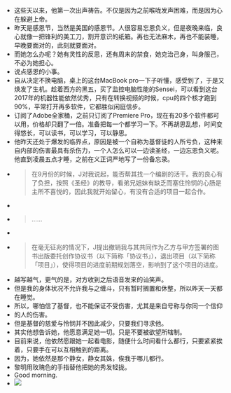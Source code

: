 - 这些天以来，他第一次出声祷告。不仅是因为之前喉咙发声困难，而是因为心在躲避上帝。
- 昨天是感恩节，当然是美国的感恩节。人很容易忘恩负义，但是夜晚来临，良心就像一把锋利的美工刀，割开意识的纸箱。再也无法麻木，再也不能装睡，早晚要面对的，此刻就要面对。
- 而她怎么办呢？她有灵性的反思，还有周末的禁食，她克治己身，叫身服己，不必为她担心。
- 说点感恩的小事。
- 自从决定不换电脑，桌上的这台MacBook pro一下子听懂，感受到了，于是又焕发了生机。趁着西方的黑五，买了监控电脑性能的Sensei，可以看到这台2017年的机器性能依然优秀，只有在转换视频的时候，cpu的四个核才跑到90%，平常打开再多软件，它都胜似闲庭信步。
- 订阅了Adobe全家桶，之前只订阅了Premiere Pro，现在有20多个软件都可以用，价格却只翻了一倍。准备把每一个都学习一下。不再胡思乱想，时间变得悠长，可以读书，可以学习，可以静思。
- 他昨天还处于爆发的临界点，原因是被一个自称为基督徒的人所亏负，这种来自内部的伤害最具有杀伤力，一个人怎么可以一边读圣经，一边忘恩负义呢。他直到凌晨五点才睡，之前在义正词严地写了一份备忘录。
- > 在9月份的时候，J对我说起，能否帮其找一个编剧的活干。我的良心有了负担，按照《圣经》的教导，看弟兄姐妹有缺乏而塞住怜悯的心肠是主所不喜悦的，因此我就开始留心，有没有合适的项目一起合作。
- > 
- > ……
- > 
- > 在毫无征兆的情况下，J提出撤销我与其共同作为乙方与甲方签署的图书出版委托创作协议书（以下简称「协议书」），退出项目（以下简称「项目」），使得项目的进度前期规划落空，影响到了这个项目的进度。
- 越写越气，更气的是，对方收到之后语音发来的讪笑声。
- 但是我的身体状况不允许我与之缠斗，只有暂时搁置和休整，所以昨天一天都在睡觉。
- 所以，哪怕信了基督，也不能保证不受伤害，尤其是来自号称与你同一个信仰
- 的人的伤害。
- 但是基督的慈爱与怜悯并不因此减少，只要我们寻求他。
- 其实他想告诉她，他愿意满足她一切。只是不要被欲望所辖制。
- 目前来说，他依然愿跟她一起看电影，随便什么时间看什么都行，只要紧紧挨着，只要手在可以互相触到的距离。
- 因为，她依然是那个静女，静女其姝，俟我于哪儿都行。
- 黎明用玫瑰色的手指替他把她的秀发轻拢。
- Good morning.
- ![](./_image/2020-11-27/瑞拉拍花.jpg)
